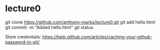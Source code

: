 # lecture0

git clone https://github.com/anthony-marks/lecture0.git
git add hello.html
git commit -m "Added hello.html"
git status

Store credentials:
https://help.github.com/articles/caching-your-github-password-in-git/